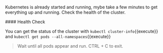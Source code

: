 Kubernetes is already started and running, mybe take a few minutes to get everything up and running. Check the health of the cluster.

#### Health Check

You can get the status of the cluster with `kubectl cluster-info`{{execute}} and `kubectl get pods --all-namespaces`{{execute}}

> Wait until all pods appear and run. CTRL + C to exit.
